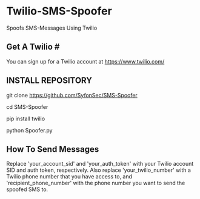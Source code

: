 # Twilio-SMS-Spoofer

Spoofs SMS-Messages Using Twilio

Get A Twilio #
---------------
You can sign up for a Twilio account at https://www.twilio.com/

INSTALL REPOSITORY
--------------------------------
git clone https://github.com/SyfonSec/SMS-Spoofer

cd SMS-Spoofer

pip install twilio

python Spoofer.py

How To Send Messages
--------------------
Replace 'your_account_sid' and 'your_auth_token' with your Twilio account SID and auth token, respectively. Also replace 'your_twilio_number' with a Twilio phone number that you have access to, and 'recipient_phone_number' with the phone number you want to send the spoofed SMS to.
